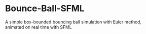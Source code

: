 # Bounce-Ball-SFML
A simple box-bounded bouncing ball simulation with Euler method, animated on real time with SFML
